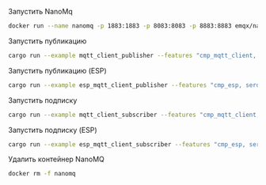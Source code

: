 Запустить NanoMq

```sh
docker run --name nanomq -p 1883:1883 -p 8083:8083 -p 8883:8883 emqx/nanomq:latest
```


Запустить публикацию
```sh
cargo run --example mqtt_client_publisher --features "cmp_mqtt_client, serde_json" --target="x86_64-unknown-linux-gnu"
```

Запустить публикацию (ESP)
```sh
cargo run --example esp_mqtt_client_publisher --features "cmp_esp, serde_json" --target="riscv32imc-esp-espidf"
```

Запустить подписку
```sh
cargo run --example mqtt_client_subscriber --features "cmp_mqtt_client, serde_json" --target="x86_64-unknown-linux-gnu"
```

Запустить подписку (ESP)
```sh
cargo run --example esp_mqtt_client_subscriber --features "cmp_esp, serde_json" --target="riscv32imc-esp-espidf"
```

Удалить контейнер NanoMQ

```sh
docker rm -f nanomq
```
